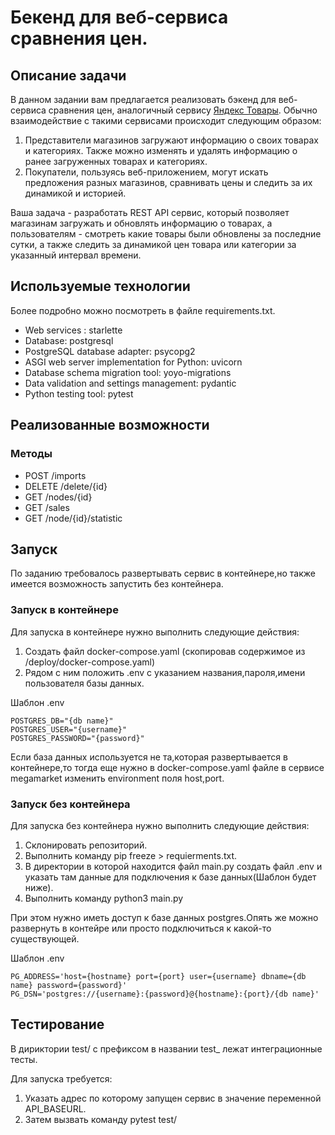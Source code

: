 # Бекенд для веб-сервиса сравнения цен. 
## Описание задачи
В данном задании вам предлагается реализовать бэкенд для веб-сервиса сравнения цен, аналогичный сервису [Яндекс Товары](https://yandex.ru/products). Обычно взаимодействие с такими сервисами происходит следующим образом:
1. Представители магазинов загружают информацию о своих товарах и категориях. Также можно изменять и удалять информацию о ранее загруженных товарах и категориях.
2. Покупатели, пользуясь веб-приложением, могут искать предложения разных магазинов, сравнивать цены и следить за их динамикой и историей.

Ваша задача - разработать REST API сервис, который позволяет магазинам загружать и обновлять информацию о товарах, а пользователям - смотреть какие товары были обновлены за последние сутки, а также следить за динамикой цен товара или категории за указанный интервал времени.

## Используемые технологии
Более подробно можно посмотреть в файле requirements.txt.
- Web services : starlette
- Database: postgresql
- PostgreSQL database adapter: psycopg2 
- ASGI web server implementation for Python: uvicorn
- Database schema migration tool: yoyo-migrations
- Data validation and settings management: pydantic
- Python testing tool: pytest
## Реализованные возможности
### Методы 
- POST /imports
- DELETE /delete/{id}
- GET /nodes/{id}
- GET /sales
- GET /node/{id}/statistic
## Запуск
По заданию требовалось развертывать сервис в контейнере,но также имеется возможность запустить без контейнера.
### Запуск в контейнере
Для запуска в контейнере нужно выполнить следующие действия:
1. Создать файл docker-compose.yaml (скопировав содержимое из /deploy/docker-compose.yaml)
2. Рядом с ним положить .env с указанием названия,пароля,имени пользователя базы данных.

Шаблон .env
```
POSTGRES_DB="{db name}"
POSTGRES_USER="{username}"
POSTGRES_PASSWORD="{password}"

```
Если база данных используется не та,которая развертывается в контейнере,то тогда еще нужно в docker-compose.yaml файле в сервисе megamarket изменить environment поля host,port.
### Запуск без контейнера
Для запуска без контейнера нужно выполнить следующие действия:
1. Склонировать репозиторий.
2. Выполнить команду pip freeze > requierments.txt.
3. В директории в которой находится файл main.py создать файл .env и указать там данные для подключения к базе данных(Шаблон будет ниже).
4. Выполнить команду python3 main.py

При этом нужно иметь доступ к базе данных postgres.Опять же можно развернуть в контейре или просто подключиться к какой-то существующей.

Шаблон .env
```
PG_ADDRESS='host={hostname} port={port} user={username} dbname={db name} password={password}'
PG_DSN='postgres://{username}:{password}@{hostname}:{port}/{db name}'
```
## Тестирование
В дириктории test/ с префиксом в названии  test_ лежат интеграционные тесты.

Для запуска требуется:
1. Указать адрес по которому запущен сервис в значение переменной API_BASEURL.
2. Затем вызвать команду pytest test/


